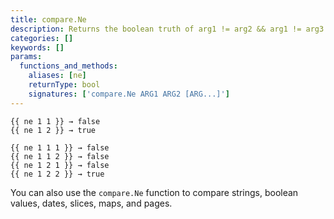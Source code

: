 ```yaml
---
title: compare.Ne
description: Returns the boolean truth of arg1 != arg2 && arg1 != arg3.
categories: []
keywords: []
params:
  functions_and_methods:
    aliases: [ne]
    returnType: bool
    signatures: ['compare.Ne ARG1 ARG2 [ARG...]']
---
```


```go-html-template
{{ ne 1 1 }} → false
{{ ne 1 2 }} → true

{{ ne 1 1 1 }} → false
{{ ne 1 1 2 }} → false
{{ ne 1 2 1 }} → false
{{ ne 1 2 2 }} → true
```

You can also use the `compare.Ne` function to compare strings, boolean values, dates, slices, maps, and pages.
